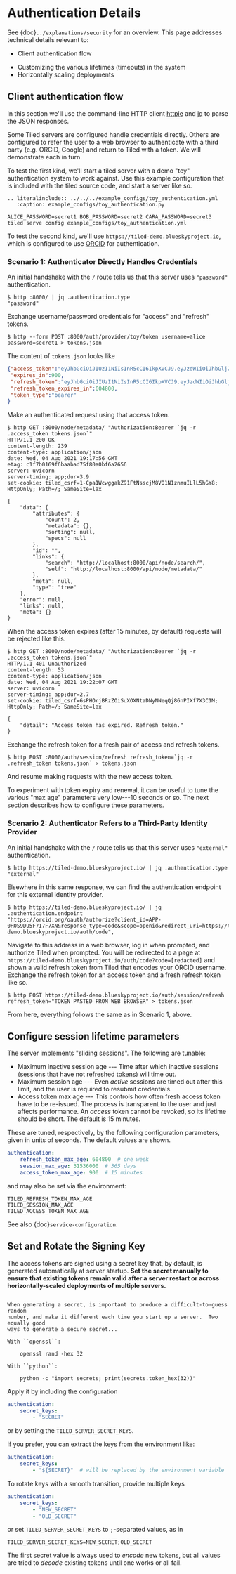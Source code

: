 # Authentication Details

See {doc}`../explanations/security` for an overview.
This page addresses technical details relevant to:

- Client authentication flow
* Customizing the various lifetimes (timeouts) in the system
* Horizontally scaling deployments

## Client authentication flow

In this section we'll use the command-line HTTP client
[httpie](https://httie.io/) and [jq](https://stedolan.github.io/jq/) to parse
the JSON responses.

Some Tiled servers are configured handle credentials directly. Others are
configured to refer the user to a web browser to authenticate with a third party
(e.g. ORCID, Google) and return to Tiled with a token. We will demonstrate each
in turn.

To test the first kind, we'll start a tiled server with a demo "toy"
authentication system to work against. Use this example configuration that
is included with the tiled source code, and start a server like so.

```{eval-rst}
.. literalinclude:: ../../../example_configs/toy_authentication.yml
   :caption: example_configs/toy_authentication.py
```

```
ALICE_PASSWORD=secret1 BOB_PASSWORD=secret2 CARA_PASSWORD=secret3 tiled serve config example_configs/toy_authentication.yml
```

To test the second kind, we'll use `https://tiled-demo.blueskyproject.io`, which
is configured to use [ORCID](https://orcid.org/) for authentication.

### Scenario 1: Authenticator Directly Handles Credentials

An initial handshake with the `/` route tells us that this server uses
`"password"` authentication.

```
$ http :8000/ | jq .authentication.type
"password"
```

Exchange username/password credentials for "access" and "refresh" tokens.

```
$ http --form POST :8000/auth/provider/toy/token username=alice password=secret1 > tokens.json
```

The content of `tokens.json` looks like

```json
{"access_token":"eyJhbGciOiJIUzI1NiIsInR5cCI6IkpXVCJ9.eyJzdWIiOiJhbGljZSIsImV4cCI6MTYyODEwNTQyMiwidHlwZSI6ImFjY2VzcyJ9.bd8T3yYo9LDxBaCB3luSbSBh4dcVJDfXTFtW9s6aa3Q",
 "expires_in":900,
 "refresh_token":"eyJhbGciOiJIUzI1NiIsInR5cCI6IkpXVCJ9.eyJzdWIiOiJhbGljZSIsInR5cGUiOiJyZWZyZXNoIiwiaWF0IjoxNjI4MTE4OTIyLjU3NTM4NSwic2lkIjoxMzgwNjIwMjE2MTg3ODQyMTM2NzgwNzQ2NjEwNzE3NTAxMzEyNTMsInNjdCI6MTYyODExODkyMi41NzUzODV9.ms0y8x4csMVvyDozCCa2RE48nRDEd16RFK9RbrsBS5E",
 "refresh_token_expires_in":604800,
 "token_type":"bearer"
}
```

Make an authenticated request using that access token.

```
$ http GET :8000/node/metadata/ "Authorization:Bearer `jq -r .access_token tokens.json`"
HTTP/1.1 200 OK
content-length: 239
content-type: application/json
date: Wed, 04 Aug 2021 19:17:56 GMT
etag: c1f7b0169f6baabad75f80a0bf6a2656
server: uvicorn
server-timing: app;dur=3.9
set-cookie: tiled_csrf=1-Cpa1WcwggakZ91FtNsscjM8VO1N1znmuILlL5hGY8; HttpOnly; Path=/; SameSite=lax

{
    "data": {
        "attributes": {
            "count": 2,
            "metadata": {},
            "sorting": null,
            "specs": null
        },
        "id": "",
        "links": {
            "search": "http://localhost:8000/api/node/search/",
            "self": "http://localhost:8000/api/node/metadata/"
        },
        "meta": null,
        "type": "tree"
    },
    "error": null,
    "links": null,
    "meta": {}
}
```

When the access token expires (after 15 minutes, by default) requests will be
rejected like this.

```
$ http GET :8000/node/metadata/ "Authorization:Bearer `jq -r .access_token tokens.json`"
HTTP/1.1 401 Unauthorized
content-length: 53
content-type: application/json
date: Wed, 04 Aug 2021 19:22:07 GMT
server: uvicorn
server-timing: app;dur=2.7
set-cookie: tiled_csrf=6sPHOrjBRzZOiSuXOXNtaDNyNNeqQj86nPIXf7X3C1M; HttpOnly; Path=/; SameSite=lax

{
    "detail": "Access token has expired. Refresh token."
}
```

Exchange the refresh token for a fresh pair of access and refresh tokens.

```
$ http POST :8000/auth/session/refresh refresh_token=`jq -r .refresh_token tokens.json` > tokens.json
```

And resume making requests with the new access token.

To experiment with token expiry and renewal, it can be useful to tune the various
"max age" parameters very low---10 seconds or so. The next section describes how
to configure these parameters.

### Scenario 2: Authenticator Refers to a Third-Party Identity Provider

An initial handshake with the `/` route tells us that this server uses
`"external"` authentication.

```
$ http https://tiled-demo.blueskyproject.io/ | jq .authentication.type
"external"
```

Elsewhere in this same response, we can find the authentication endpoint for
this external identity provider.

```
$ http https://tiled-demo.blueskyproject.io/ | jq .authentication.endpoint
"https://orcid.org/oauth/authorize?client_id=APP-0ROS9DU5F717F7XN&response_type=code&scope=openid&redirect_uri=https://tiled-demo.blueskyproject.io/auth/code",
```

Navigate to this address in a web browser, log in when prompted, and authorize
Tiled when prompted.  You will be redirected to a page at
`https://tiled-demo.blueskyproject.io/auth/code?code=[redacted]` and shown
a valid refresh token from Tiled that encodes your ORCID username. Exchange the
refresh token for an access token and a fresh refresh token like so.

```
$ http POST https://tiled-demo.blueskyproject.io/auth/session/refresh refresh_token="TOKEN PASTED FROM WEB BROWSER" > tokens.json
```

From here, everything follows the same as in Scenario 1, above.

## Configure session lifetime parameters

The server implements "sliding sessions". The following are tunable:

* Maximum inactive session age --- Time after which inactive sessions
  (sessions that have not refreshed tokens) will time out.
* Maximum session age --- Even *active* sessions are timed out after this
  limit, and the user is required to resubmit credentials.
* Access token max age --- This controls how often fresh access token have to be
  re-issued. The process is transparent to the user and just affects performance.
  An *access* token cannot be revoked, so its lifetime should be short. The
  default is 15 minutes.

These are tuned, respectively, by the following configuration parameters,
given in units of seconds. The default values are shown.

```yaml
authentication:
    refresh_token_max_age: 604800  # one week
    session_max_age: 31536000  # 365 days
    access_token_max_age: 900  # 15 minutes
```

and may also be set via the environment:

```
TILED_REFRESH_TOKEN_MAX_AGE
TILED_SESSION_MAX_AGE
TILED_ACCESS_TOKEN_MAX_AGE
```

See also {doc}`service-configuration`.

## Set and Rotate the Signing Key

The access tokens are signed using a secret key that, by default, is generated
automatically at server startup. **Set the secret manually to ensure that
existing tokens remain valid after a server restart or across
horizontally-scaled deployments of multiple servers.**

```{note}

When generating a secret, is important to produce a difficult-to-guess random
number, and make it different each time you start up a server.  Two equally good
ways to generate a secure secret...

With ``openssl``:

    openssl rand -hex 32

With ``python``:

    python -c "import secrets; print(secrets.token_hex(32))"

```

Apply it by including the configuration

```yaml
authentication:
    secret_keys:
        - "SECRET"
```

or by setting the ``TILED_SERVER_SECRET_KEYS``.

If you prefer, you can extract the keys from the environment like:

```yaml
authentication:
    secret_keys:
        - "${SECRET}"  # will be replaced by the environment variable
```

To rotate keys with a smooth transition, provide multiple keys

```yaml
authentication:
    secret_keys:
        - "NEW_SECRET"
        - "OLD_SECRET"
```

or set ``TILED_SERVER_SECRET_KEYS`` to ``;``-separated values, as in

```
TILED_SERVER_SECRET_KEYS=NEW_SECRET;OLD_SECRET
```

The first secret value is always used to *encode* new tokens, but all values are
tried to *decode* existing tokens until one works or all fail.
